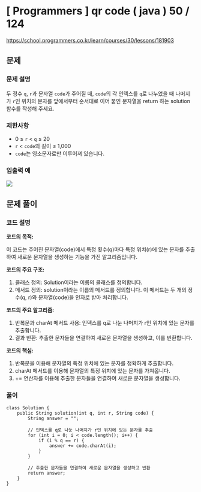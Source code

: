 # [ Programmers ] qr code ( java ) 50 / 124
https://school.programmers.co.kr/learn/courses/30/lessons/181903

## 문제 
### 문제 설명
두 정수 `q`, `r`과 문자열 `code`가 주어질 때, `code`의 각 인덱스를 `q`로 나누었을 때 나머지가 `r`인 위치의 문자를 앞에서부터 순서대로 이어 붙인 문자열을 return 하는 solution 함수를 작성해 주세요.

### 제한사항
- 0 ≤ `r` < `q` ≤ 20
- `r` < `code`의 길이 ≤ 1,000
- `code`는 영소문자로만 이루어져 있습니다.

### 입출력 예
![](https://i.imgur.com/I9NZ6iq.png)

## 문제 풀이
### 코드 설명
**코드의 목적:**

이 코드는 주어진 문자열(code)에서 특정 횟수(q)마다 특정 위치(r)에 있는 문자를 추출하여 새로운 문자열을 생성하는 기능을 가진 알고리즘입니다.

**코드의 주요 구조:**

1. 클래스 정의: Solution이라는 이름의 클래스를 정의합니다.
2. 메서드 정의: solution이라는 이름의 메서드를 정의합니다. 이 메서드는 두 개의 정수(q, r)와 문자열(code)을 인자로 받아 처리합니다.

**코드의 주요 알고리즘:**

1. 반복문과 charAt 메서드 사용: 인덱스를 q로 나눈 나머지가 r인 위치에 있는 문자를 추출합니다.
2. 결과 반환: 추출한 문자들을 연결하여 새로운 문자열을 생성하고, 이를 반환합니다.

**코드의 핵심:**

1. 반복문을 이용해 문자열의 특정 위치에 있는 문자를 정확하게 추출합니다.
2. charAt 메서드를 이용해 문자열의 특정 위치에 있는 문자를 가져옵니다.
3. += 연산자를 이용해 추출한 문자들을 연결하여 새로운 문자열을 생성합니다.

### 풀이
```
class Solution {
    public String solution(int q, int r, String code) {
        String answer = "";
        
        // 인덱스를 q로 나눈 나머지가 r인 위치에 있는 문자를 추출
        for (int i = 0; i < code.length(); i++) {
            if (i % q == r) {
                answer += code.charAt(i);
            }
        }

        // 추출한 문자들을 연결하여 새로운 문자열을 생성하고 반환
        return answer;
    }
}
```

